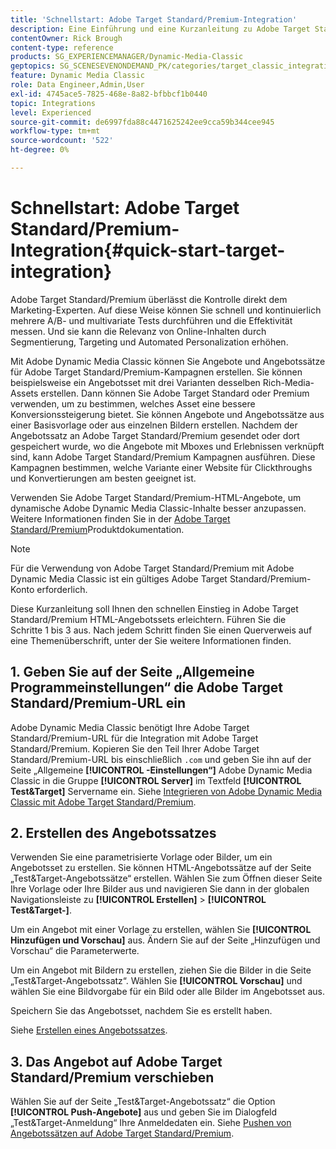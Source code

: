 ```yaml
---
title: 'Schnellstart: Adobe Target Standard/Premium-Integration'
description: Eine Einführung und eine Kurzanleitung zu Adobe Target Standard/Premium, damit Sie die Adobe Target Standard/Premium-Integrationstechniken in Adobe Dynamic Media Classic schnell einrichten und ausführen können.
contentOwner: Rick Brough
content-type: reference
products: SG_EXPERIENCEMANAGER/Dynamic-Media-Classic
geptopics: SG_SCENESEVENONDEMAND_PK/categories/target_classic_integration
feature: Dynamic Media Classic
role: Data Engineer,Admin,User
exl-id: 4745ace5-7825-468e-8a82-bfbbcf1b0440
topic: Integrations
level: Experienced
source-git-commit: de6997fda88c4471625242ee9cca59b344cee945
workflow-type: tm+mt
source-wordcount: '522'
ht-degree: 0%

---
```


# Schnellstart: Adobe Target Standard/Premium-Integration{#quick-start-target-integration}

Adobe Target Standard/Premium überlässt die Kontrolle direkt dem Marketing-Experten. Auf diese Weise können Sie schnell und kontinuierlich mehrere A/B- und multivariate Tests durchführen und die Effektivität messen. Und sie kann die Relevanz von Online-Inhalten durch Segmentierung, Targeting und Automated Personalization erhöhen.

Mit Adobe Dynamic Media Classic können Sie Angebote und Angebotssätze für Adobe Target Standard/Premium-Kampagnen erstellen. Sie können beispielsweise ein Angebotsset mit drei Varianten desselben Rich-Media-Assets erstellen. Dann können Sie Adobe Target Standard oder Premium verwenden, um zu bestimmen, welches Asset eine bessere Konversionssteigerung bietet. Sie können Angebote und Angebotssätze aus einer Basisvorlage oder aus einzelnen Bildern erstellen. Nachdem der Angebotssatz an Adobe Target Standard/Premium gesendet oder dort gespeichert wurde, wo die Angebote mit Mboxes und Erlebnissen verknüpft sind, kann Adobe Target Standard/Premium Kampagnen ausführen. Diese Kampagnen bestimmen, welche Variante einer Website für Clickthroughs und Konvertierungen am besten geeignet ist.

Verwenden Sie Adobe Target Standard/Premium-HTML-Angebote, um dynamische Adobe Dynamic Media Classic-Inhalte besser anzupassen. Weitere Informationen finden Sie in der [Adobe Target Standard/Premium](https://experienceleague.adobe.com/en/docs/target)Produktdokumentation.

>[!NOTE]
>
>Für die Verwendung von Adobe Target Standard/Premium mit Adobe Dynamic Media Classic ist ein gültiges Adobe Target Standard/Premium-Konto erforderlich.

Diese Kurzanleitung soll Ihnen den schnellen Einstieg in Adobe Target Standard/Premium HTML-Angebotssets erleichtern. Führen Sie die Schritte 1 bis 3 aus. Nach jedem Schritt finden Sie einen Querverweis auf eine Themenüberschrift, unter der Sie weitere Informationen finden.

## 1. Geben Sie auf der Seite „Allgemeine Programmeinstellungen“ die Adobe Target Standard/Premium-URL ein

Adobe Dynamic Media Classic benötigt Ihre Adobe Target Standard/Premium-URL für die Integration mit Adobe Target Standard/Premium. Kopieren Sie den Teil Ihrer Adobe Target Standard/Premium-URL bis einschließlich `.com` und geben Sie ihn auf der Seite „Allgemeine **[!UICONTROL -Einstellungen“]** Adobe Dynamic Media Classic in die Gruppe **[!UICONTROL Server]** im Textfeld **[!UICONTROL Test&amp;Target]** Servername ein. Siehe [Integrieren von Adobe Dynamic Media Classic mit Adobe Target Standard/Premium](integrating-dmc-with-target.md#integrating-dmc-with-target).

## 2. Erstellen des Angebotssatzes

Verwenden Sie eine parametrisierte Vorlage oder Bilder, um ein Angebotsset zu erstellen. Sie können HTML-Angebotssätze auf der Seite „Test&amp;Target-Angebotssätze“ erstellen. Wählen Sie zum Öffnen dieser Seite Ihre Vorlage oder Ihre Bilder aus und navigieren Sie dann in der globalen Navigationsleiste zu **[!UICONTROL Erstellen]** > **[!UICONTROL Test&amp;Target-]**.

Um ein Angebot mit einer Vorlage zu erstellen, wählen Sie **[!UICONTROL Hinzufügen und Vorschau]** aus. Ändern Sie auf der Seite „Hinzufügen und Vorschau“ die Parameterwerte.

Um ein Angebot mit Bildern zu erstellen, ziehen Sie die Bilder in die Seite „Test&amp;Target-Angebotssatz“. Wählen Sie **[!UICONTROL Vorschau]** und wählen Sie eine Bildvorgabe für ein Bild oder alle Bilder im Angebotsset aus.

Speichern Sie das Angebotsset, nachdem Sie es erstellt haben.

Siehe [Erstellen eines Angebotssatzes](creating-offer-set.md#creating_an_offer_set).

## 3. Das Angebot auf Adobe Target Standard/Premium verschieben

Wählen Sie auf der Seite „Test&amp;Target-Angebotssatz“ die Option **[!UICONTROL Push-Angebote]** aus und geben Sie im Dialogfeld „Test&amp;Target-Anmeldung“ Ihre Anmeldedaten ein. Siehe [Pushen von Angebotssätzen auf Adobe Target Standard/Premium](pushing-offer-sets-target.md#pushing_offer_sets_to_target).
